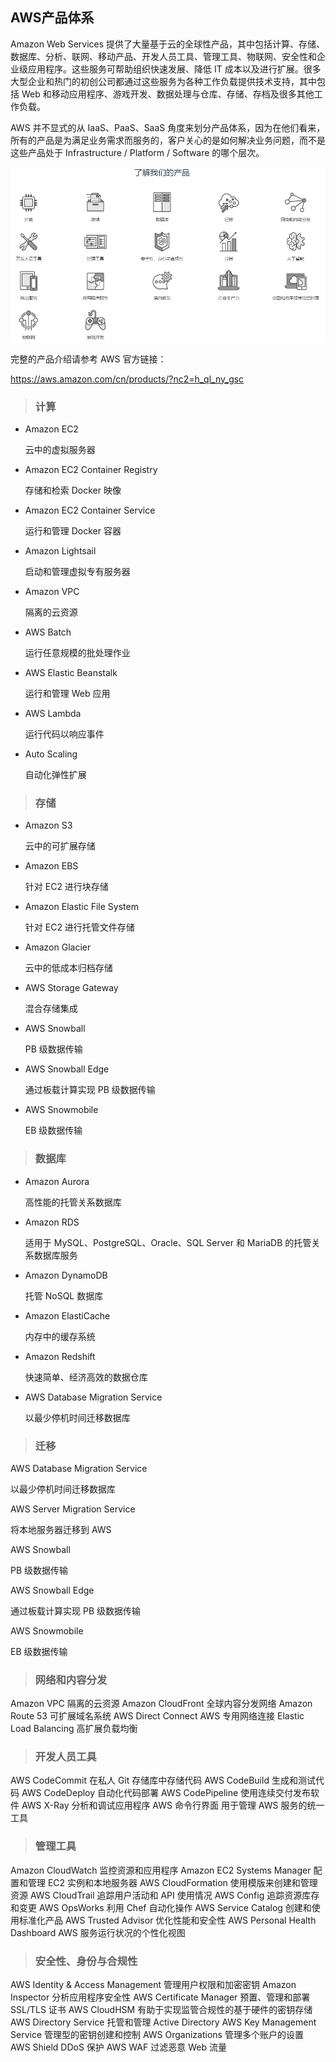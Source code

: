 ## AWS产品体系

Amazon Web Services 提供了大量基于云的全球性产品，其中包括计算、存储、数据库、分析、联网、移动产品、开发人员工具、管理工具、物联网、安全性和企业级应用程序。这些服务可帮助组织快速发展、降低 IT 成本以及进行扩展。很多大型企业和热门的初创公司都通过这些服务为各种工作负载提供技术支持，其中包括 Web 和移动应用程序、游戏开发、数据处理与仓库、存储、存档及很多其他工作负载。

AWS 并不显式的从 IaaS、PaaS、SaaS 角度来划分产品体系，因为在他们看来，所有的产品是为满足业务需求而服务的，客户关心的是如何解决业务问题，而不是这些产品处于 Infrastructure / Platform / Software 的哪个层次。



![](/assets/产品体系.JPG)

完整的产品介绍请参考 AWS 官方链接：

https://aws.amazon.com/cn/products/?nc2=h_ql_ny_gsc

>### **计算**

* Amazon EC2

  云中的虚拟服务器

* Amazon EC2 Container Registry

  存储和检索 Docker 映像

* Amazon EC2 Container Service

  运行和管理 Docker 容器

* Amazon Lightsail

  启动和管理虚拟专有服务器

* Amazon VPC

  隔离的云资源

* AWS Batch

  运行任意规模的批处理作业

* AWS Elastic Beanstalk

  运行和管理 Web 应用

* AWS Lambda

  运行代码以响应事件

* Auto Scaling

  自动化弹性扩展
  

>### **存储**

* Amazon S3

  云中的可扩展存储

* Amazon EBS

  针对 EC2 进行块存储

* Amazon Elastic File System

  针对 EC2 进行托管文件存储

* Amazon Glacier

  云中的低成本归档存储

* AWS Storage Gateway

  混合存储集成

* AWS Snowball

  PB 级数据传输

* AWS Snowball Edge

  通过板载计算实现 PB 级数据传输

* AWS Snowmobile

  EB 级数据传输
  
>### **数据库**

* Amazon Aurora

  高性能的托管关系数据库

* Amazon RDS

  适用于 MySQL、PostgreSQL、Oracle、SQL Server 和 MariaDB 的托管关系数据库服务
  
* Amazon DynamoDB

  托管 NoSQL 数据库

* Amazon ElastiCache

  内存中的缓存系统

* Amazon Redshift

  快速简单、经济高效的数据仓库

* AWS Database Migration Service

  以最少停机时间迁移数据库
  
>### **迁移**

AWS Database Migration Service

以最少停机时间迁移数据库

AWS Server Migration Service

将本地服务器迁移到 AWS

AWS Snowball

PB 级数据传输

AWS Snowball Edge

通过板载计算实现 PB 级数据传输

AWS Snowmobile

EB 级数据传输


>### **网络和内容分发**

Amazon VPC
隔离的云资源
Amazon CloudFront
全球内容分发网络
Amazon Route 53
可扩展域名系统
AWS Direct Connect
AWS 专用网络连接
Elastic Load Balancing
高扩展负载均衡

>### **开发人员工具**

AWS CodeCommit
在私人 Git 存储库中存储代码
AWS CodeBuild
生成和测试代码
AWS CodeDeploy
自动化代码部署
AWS CodePipeline
使用连续交付发布软件
AWS X-Ray
分析和调试应用程序
AWS 命令行界面
用于管理 AWS 服务的统一工具

>### **管理工具**

Amazon CloudWatch
监控资源和应用程序
Amazon EC2 Systems Manager
配置和管理 EC2 实例和本地服务器
AWS CloudFormation
使用模版来创建和管理资源
AWS CloudTrail
追踪用户活动和 API 使用情况
AWS Config
追踪资源库存和变更
AWS OpsWorks
利用 Chef 自动化操作
AWS Service Catalog
创建和使用标准化产品
AWS Trusted Advisor
优化性能和安全性
AWS Personal Health Dashboard
AWS 服务运行状况的个性化视图

>### **安全性、身份与合规性**

AWS Identity & Access Management
管理用户权限和加密密钥
Amazon Inspector
分析应用程序安全性
AWS Certificate Manager
预置、管理和部署 SSL/TLS 证书
AWS CloudHSM
有助于实现监管合规性的基于硬件的密钥存储
AWS Directory Service
托管和管理 Active Directory
AWS Key Management Service
管理型的密钥创建和控制
AWS Organizations
管理多个账户的设置
AWS Shield
DDoS 保护
AWS WAF
过滤恶意 Web 流量
